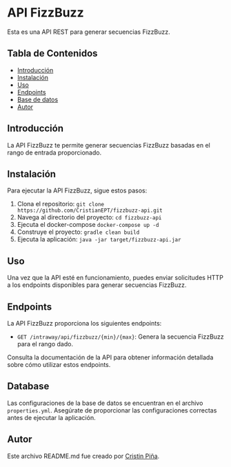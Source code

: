 # API FizzBuzz

Esta es una API REST para generar secuencias FizzBuzz.

## Tabla de Contenidos
- [Introducción](#introducción)
- [Instalación](#instalación)
- [Uso](#uso)
- [Endpoints](#endpoints)
- [Base de datos](#Database)
- [Autor](#Autor)

## Introducción

La API FizzBuzz te permite generar secuencias FizzBuzz basadas en el rango de entrada proporcionado.

## Instalación

Para ejecutar la API FizzBuzz, sigue estos pasos:

1. Clona el repositorio: `git clone https://github.com/CristianEPT/fizzbuzz-api.git`
2. Navega al directorio del proyecto: `cd fizzbuzz-api`
3. Ejecuta el docker-compose `docker-compose up -d`
4. Construye el proyecto: `gradle clean build`
5. Ejecuta la aplicación: `java -jar target/fizzbuzz-api.jar`

## Uso

Una vez que la API esté en funcionamiento, puedes enviar solicitudes HTTP a los endpoints disponibles para generar secuencias FizzBuzz.

## Endpoints

La API FizzBuzz proporciona los siguientes endpoints:

- `GET /intraway/api/fizzbuzz/{min}/{max}`: Genera la secuencia FizzBuzz para el rango dado.

Consulta la documentación de la API para obtener información detallada sobre cómo utilizar estos endpoints.

## Database

Las configuraciones de la base de datos se encuentran en el archivo `properties.yml`. Asegúrate de proporcionar las configuraciones correctas antes de ejecutar la aplicación.

## Autor

Este archivo README.md fue creado por [Cristin Piña](https://github.com/CristianEPT).
